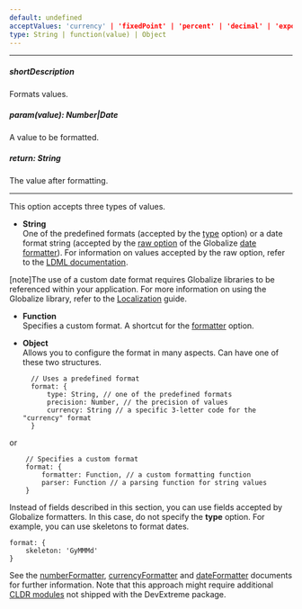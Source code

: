 ```yaml
---
default: undefined
acceptValues: 'currency' | 'fixedPoint' | 'percent' | 'decimal' | 'exponential' | 'largeNumber' | 'thousands' | 'millions' | 'billions' | 'trillions' | 'longDate' | 'longTime' | 'longDateLongTime' | 'monthAndDay' | 'monthAndYear' | 'quarterAndYear' | 'shortDate' | 'shortTime' | 'shortDateShortTime' | 'second' | 'millisecond' | 'day' | 'month' | 'quarter' | 'year' | 'dayOfWeek' | 'hour' | 'minute'
type: String | function(value) | Object
---
```

---
##### shortDescription
Formats values.

##### param(value): Number|Date
A value to be formatted.

##### return: String
The value after formatting.

---
This option accepts three types of values.

* **String**  
 One of the predefined formats (accepted by the [type](/api-reference/50%20Common/Object%20Structures/format/type.md '/Documentation/ApiReference/Common/Object_Structures/format/#type') option) or a date format string (accepted by the [raw option](https://github.com/jquery/globalize/blob/master/doc/api/date/date-formatter.md#parameters) of the Globalize [date formatter](https://github.com/jquery/globalize/blob/master/doc/api/date/date-formatter.md)). For  information on values accepted by the raw option, refer to the [LDML documentation](https://www.unicode.org/reports/tr35/tr35-dates.html#Date_Field_Symbol_Table).

 [note]The use of a custom date format requires Globalize libraries to be referenced within your application. For more information on using the Globalize library, refer to the [Localization](/concepts/05%20Widgets/zz%20Common/05%20UI%20Widgets/11%20Localization%20-%20Use%20Globalize '/Documentation/Guide/Widgets/Common/UI_Widgets/Localization_-_Use_Globalize/') guide.

* **Function**  
 Specifies a custom format. A shortcut for the [formatter](/api-reference/50%20Common/Object%20Structures/format/formatter.md '/Documentation/ApiReference/Common/Object_Structures/format/#formatter') option.
 
* **Object**  
 Allows you to configure the format in many aspects. Can have one of these two structures.

        // Uses a predefined format
        format: {
            type: String, // one of the predefined formats
            precision: Number, // the precision of values
            currency: String // a specific 3-letter code for the "currency" format
        }
 or

        // Specifies a custom format
        format: {
            formatter: Function, // a custom formatting function
            parser: Function // a parsing function for string values
        }

Instead of fields described in this section, you can use fields accepted by Globalize formatters. In this case, do not specify the **type** option. For example, you can use skeletons to format dates.

    format: {
        skeleton: 'GyMMMd'
    }

See the [numberFormatter](https://github.com/jquery/globalize/blob/master/doc/api/number/number-formatter.md), [currencyFormatter](https://github.com/jquery/globalize/blob/master/doc/api/currency/currency-formatter.md) and [dateFormatter](https://github.com/jquery/globalize/blob/master/doc/api/date/date-formatter.md) documents for further information. Note that this approach might require additional [CLDR modules](https://github.com/jquery/globalize/blob/master/README.md#2-cldr-content) not shipped with the DevExtreme package.